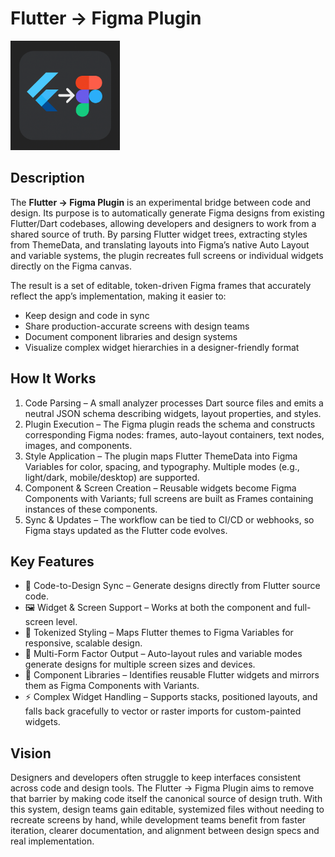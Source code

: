 # Flutter → Figma Plugin

<img src="./images/flutter_to_figma_icon.png" width=175 alt="Flutter to Figma plugin logo" />

## Description

The **Flutter → Figma Plugin** is an experimental bridge between code and design. Its purpose is to automatically generate Figma designs from existing Flutter/Dart codebases, allowing developers and designers to work from a shared source of truth. By parsing Flutter widget trees, extracting styles from ThemeData, and translating layouts into Figma’s native Auto Layout and variable systems, the plugin recreates full screens or individual widgets directly on the Figma canvas.

The result is a set of editable, token-driven Figma frames that accurately reflect the app’s implementation, making it easier to:

-	Keep design and code in sync
-	Share production-accurate screens with design teams
-	Document component libraries and design systems
-	Visualize complex widget hierarchies in a designer-friendly format


## How It Works

1.	Code Parsing – A small analyzer processes Dart source files and emits a neutral JSON schema describing widgets, layout properties, and styles.
2.	Plugin Execution – The Figma plugin reads the schema and constructs corresponding Figma nodes: frames, auto-layout containers, text nodes, images, and components.
3.	Style Application – The plugin maps Flutter ThemeData into Figma Variables for color, spacing, and typography. Multiple modes (e.g., light/dark, mobile/desktop) are supported.
4.	Component & Screen Creation – Reusable widgets become Figma Components with Variants; full screens are built as Frames containing instances of these components.
5.	Sync & Updates – The workflow can be tied to CI/CD or webhooks, so Figma stays updated as the Flutter code evolves.


## Key Features

-	🔄 Code-to-Design Sync – Generate designs directly from Flutter source code.
-	🖼️ Widget & Screen Support – Works at both the component and full-screen level.
-	🎨 Tokenized Styling – Maps Flutter themes to Figma Variables for responsive, scalable design.
-	📱 Multi-Form Factor Output – Auto-layout rules and variable modes generate designs for multiple screen sizes and devices.
-	🧩 Component Libraries – Identifies reusable Flutter widgets and mirrors them as Figma Components with Variants.
-	⚡ Complex Widget Handling – Supports stacks, positioned layouts, and falls back gracefully to vector or raster imports for custom-painted widgets.

## Vision

Designers and developers often struggle to keep interfaces consistent across code and design tools. The Flutter → Figma Plugin aims to remove that barrier by making code itself the canonical source of design truth. With this system, design teams gain editable, systemized files without needing to recreate screens by hand, while development teams benefit from faster iteration, clearer documentation, and alignment between design specs and real implementation.